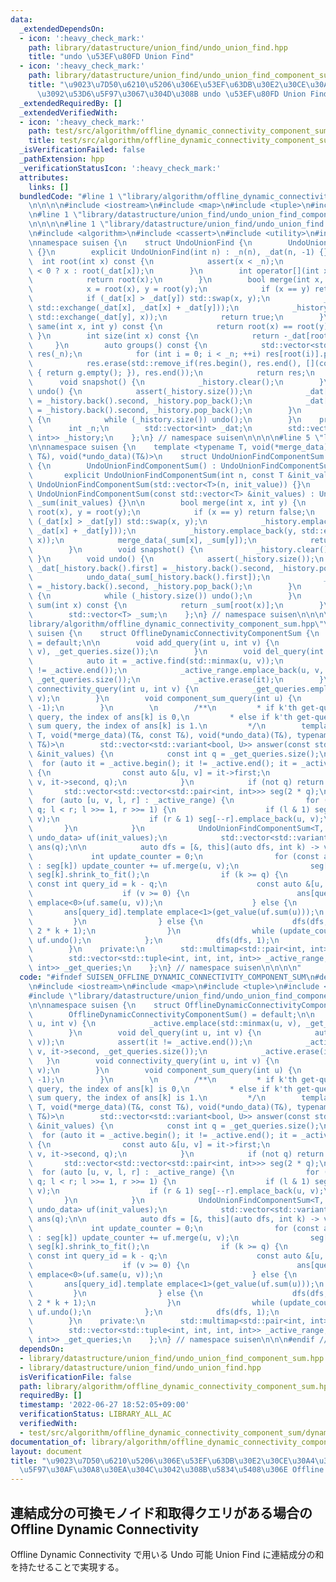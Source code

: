 ```yaml
---
data:
  _extendedDependsOn:
  - icon: ':heavy_check_mark:'
    path: library/datastructure/union_find/undo_union_find.hpp
    title: "undo \u53EF\u80FD Union Find"
  - icon: ':heavy_check_mark:'
    path: library/datastructure/union_find/undo_union_find_component_sum.hpp
    title: "\u9023\u7D50\u6210\u5206\u306E\u53EF\u63DB\u30E2\u30CE\u30A4\u30C9\u548C\
      \u3092\u53D6\u5F97\u3067\u304D\u308B undo \u53EF\u80FD Union Find"
  _extendedRequiredBy: []
  _extendedVerifiedWith:
  - icon: ':heavy_check_mark:'
    path: test/src/algorithm/offline_dynamic_connectivity_component_sum/dynamic_graph_vertex_add_component_sum.test.cpp
    title: test/src/algorithm/offline_dynamic_connectivity_component_sum/dynamic_graph_vertex_add_component_sum.test.cpp
  _isVerificationFailed: false
  _pathExtension: hpp
  _verificationStatusIcon: ':heavy_check_mark:'
  attributes:
    links: []
  bundledCode: "#line 1 \"library/algorithm/offline_dynamic_connectivity_component_sum.hpp\"\
    \n\n\n\n#include <iostream>\n#include <map>\n#include <tuple>\n#include <variant>\n\
    \n#line 1 \"library/datastructure/union_find/undo_union_find_component_sum.hpp\"\
    \n\n\n\n#line 1 \"library/datastructure/union_find/undo_union_find.hpp\"\n\n\n\
    \n#include <algorithm>\n#include <cassert>\n#include <utility>\n#include <vector>\n\
    \nnamespace suisen {\n    struct UndoUnionFind {\n        UndoUnionFind() : UndoUnionFind(0)\
    \ {}\n        explicit UndoUnionFind(int n) : _n(n), _dat(n, -1) {}\n\n      \
    \  int root(int x) const {\n            assert(x < _n);\n            return _dat[x]\
    \ < 0 ? x : root(_dat[x]);\n        }\n        int operator[](int x) const {\n\
    \            return root(x);\n        }\n        bool merge(int x, int y) {\n\
    \            x = root(x), y = root(y);\n            if (x == y) return false;\n\
    \            if (_dat[x] > _dat[y]) std::swap(x, y);\n            _history.emplace_back(x,\
    \ std::exchange(_dat[x], _dat[x] + _dat[y]));\n            _history.emplace_back(y,\
    \ std::exchange(_dat[y], x));\n            return true;\n        }\n        bool\
    \ same(int x, int y) const {\n            return root(x) == root(y);\n       \
    \ }\n        int size(int x) const {\n            return -_dat[root(x)];\n   \
    \     }\n        auto groups() const {\n            std::vector<std::vector<int>>\
    \ res(_n);\n            for (int i = 0; i < _n; ++i) res[root(i)].push_back(i);\n\
    \            res.erase(std::remove_if(res.begin(), res.end(), [](const auto &g)\
    \ { return g.empty(); }), res.end());\n            return res;\n        }\n  \
    \      void snapshot() {\n            _history.clear();\n        }\n        void\
    \ undo() {\n            assert(_history.size());\n            _dat[_history.back().first]\
    \ = _history.back().second, _history.pop_back();\n            _dat[_history.back().first]\
    \ = _history.back().second, _history.pop_back();\n        }\n        void rollback()\
    \ {\n            while (_history.size()) undo();\n        }\n    protected:\n\
    \        int _n;\n        std::vector<int> _dat;\n        std::vector<std::pair<int,\
    \ int>> _history;\n    };\n} // namespace suisen\n\n\n\n#line 5 \"library/datastructure/union_find/undo_union_find_component_sum.hpp\"\
    \n\nnamespace suisen {\n    template <typename T, void(*merge_data)(T&, const\
    \ T&), void(*undo_data)(T&)>\n    struct UndoUnionFindComponentSum : UndoUnionFind\
    \ {\n        UndoUnionFindComponentSum() : UndoUnionFindComponentSum(0) {}\n \
    \       explicit UndoUnionFindComponentSum(int n, const T &init_value = T{}) :\
    \ UndoUnionFindComponentSum(std::vector<T>(n, init_value)) {}\n        explicit\
    \ UndoUnionFindComponentSum(const std::vector<T> &init_values) : UndoUnionFind(init_values.size()),\
    \ _sum(init_values) {}\n\n        bool merge(int x, int y) {\n            x =\
    \ root(x), y = root(y);\n            if (x == y) return false;\n            if\
    \ (_dat[x] > _dat[y]) std::swap(x, y);\n            _history.emplace_back(x, std::exchange(_dat[x],\
    \ _dat[x] + _dat[y]));\n            _history.emplace_back(y, std::exchange(_dat[y],\
    \ x));\n            merge_data(_sum[x], _sum[y]);\n            return true;\n\
    \        }\n        void snapshot() {\n            _history.clear();\n       \
    \ }\n        void undo() {\n            assert(_history.size());\n           \
    \ _dat[_history.back().first] = _history.back().second, _history.pop_back();\n\
    \            undo_data(_sum[_history.back().first]);\n            _dat[_history.back().first]\
    \ = _history.back().second, _history.pop_back();\n        }\n        void rollback()\
    \ {\n            while (_history.size()) undo();\n        }\n        const T&\
    \ sum(int x) const {\n            return _sum[root(x)];\n        }\n    protected:\n\
    \        std::vector<T> _sum;\n    };\n} // namespace suisen\n\n\n\n#line 10 \"\
    library/algorithm/offline_dynamic_connectivity_component_sum.hpp\"\n\nnamespace\
    \ suisen {\n    struct OfflineDynamicConnectivityComponentSum {\n        OfflineDynamicConnectivityComponentSum()\
    \ = default;\n\n        void add_query(int u, int v) {\n            _active.emplace(std::minmax(u,\
    \ v), _get_queries.size());\n        }\n        void del_query(int u, int v) {\n\
    \            auto it = _active.find(std::minmax(u, v));\n            assert(it\
    \ != _active.end());\n            _active_range.emplace_back(u, v, it->second,\
    \ _get_queries.size());\n            _active.erase(it);\n        }\n        void\
    \ connectivity_query(int u, int v) {\n            _get_queries.emplace_back(u,\
    \ v);\n        }\n        void component_sum_query(int u) {\n            _get_queries.emplace_back(u,\
    \ -1);\n        }\n        \n        /**\n         * if k'th get-query is a connectivity\
    \ query, the index of ans[k] is 0,\n         * else if k'th get-query is a component\
    \ sum query, the index of ans[k] is 1.\n         */\n        template <typename\
    \ T, void(*merge_data)(T&, const T&), void(*undo_data)(T&), typename U, U(*get_value)(const\
    \ T&)>\n        std::vector<std::variant<bool, U>> answer(const std::vector<T>\
    \ &init_values) {\n            const int q = _get_queries.size();\n          \
    \  for (auto it = _active.begin(); it != _active.end(); it = _active.erase(it))\
    \ {\n                const auto &[u, v] = it->first;\n                _active_range.emplace_back(u,\
    \ v, it->second, q);\n            }\n            if (not q) return {};\n     \
    \       std::vector<std::vector<std::pair<int, int>>> seg(2 * q);\n          \
    \  for (auto [u, v, l, r] : _active_range) {\n                for (l += q, r +=\
    \ q; l < r; l >>= 1, r >>= 1) {\n                    if (l & 1) seg[l++].emplace_back(u,\
    \ v);\n                    if (r & 1) seg[--r].emplace_back(u, v);\n         \
    \       }\n            }\n            UndoUnionFindComponentSum<T, merge_data,\
    \ undo_data> uf(init_values);\n            std::vector<std::variant<bool, U>>\
    \ ans(q);\n\n            auto dfs = [&, this](auto dfs, int k) -> void {\n   \
    \             int update_counter = 0;\n                for (const auto &[u, v]\
    \ : seg[k]) update_counter += uf.merge(u, v);\n                seg[k].clear(),\
    \ seg[k].shrink_to_fit();\n                if (k >= q) {\n                   \
    \ const int query_id = k - q;\n                    const auto &[u, v] = _get_queries[query_id];\n\
    \                    if (v >= 0) {\n                        ans[query_id].template\
    \ emplace<0>(uf.same(u, v));\n                    } else {\n                 \
    \       ans[query_id].template emplace<1>(get_value(uf.sum(u)));\n           \
    \         }\n                } else {\n                    dfs(dfs, 2 * k), dfs(dfs,\
    \ 2 * k + 1);\n                }\n                while (update_counter --> 0)\
    \ uf.undo();\n            };\n            dfs(dfs, 1);\n            return ans;\n\
    \        }\n    private:\n        std::multimap<std::pair<int, int>, int> _active;\n\
    \        std::vector<std::tuple<int, int, int, int>> _active_range;\n        std::vector<std::pair<int,\
    \ int>> _get_queries;\n    };\n} // namespace suisen\n\n\n\n"
  code: "#ifndef SUISEN_OFFLINE_DYNAMIC_CONNECTIVITY_COMPONENT_SUM\n#define SUISEN_OFFLINE_DYNAMIC_CONNECTIVITY_COMPONENT_SUM\n\
    \n#include <iostream>\n#include <map>\n#include <tuple>\n#include <variant>\n\n\
    #include \"library/datastructure/union_find/undo_union_find_component_sum.hpp\"\
    \n\nnamespace suisen {\n    struct OfflineDynamicConnectivityComponentSum {\n\
    \        OfflineDynamicConnectivityComponentSum() = default;\n\n        void add_query(int\
    \ u, int v) {\n            _active.emplace(std::minmax(u, v), _get_queries.size());\n\
    \        }\n        void del_query(int u, int v) {\n            auto it = _active.find(std::minmax(u,\
    \ v));\n            assert(it != _active.end());\n            _active_range.emplace_back(u,\
    \ v, it->second, _get_queries.size());\n            _active.erase(it);\n     \
    \   }\n        void connectivity_query(int u, int v) {\n            _get_queries.emplace_back(u,\
    \ v);\n        }\n        void component_sum_query(int u) {\n            _get_queries.emplace_back(u,\
    \ -1);\n        }\n        \n        /**\n         * if k'th get-query is a connectivity\
    \ query, the index of ans[k] is 0,\n         * else if k'th get-query is a component\
    \ sum query, the index of ans[k] is 1.\n         */\n        template <typename\
    \ T, void(*merge_data)(T&, const T&), void(*undo_data)(T&), typename U, U(*get_value)(const\
    \ T&)>\n        std::vector<std::variant<bool, U>> answer(const std::vector<T>\
    \ &init_values) {\n            const int q = _get_queries.size();\n          \
    \  for (auto it = _active.begin(); it != _active.end(); it = _active.erase(it))\
    \ {\n                const auto &[u, v] = it->first;\n                _active_range.emplace_back(u,\
    \ v, it->second, q);\n            }\n            if (not q) return {};\n     \
    \       std::vector<std::vector<std::pair<int, int>>> seg(2 * q);\n          \
    \  for (auto [u, v, l, r] : _active_range) {\n                for (l += q, r +=\
    \ q; l < r; l >>= 1, r >>= 1) {\n                    if (l & 1) seg[l++].emplace_back(u,\
    \ v);\n                    if (r & 1) seg[--r].emplace_back(u, v);\n         \
    \       }\n            }\n            UndoUnionFindComponentSum<T, merge_data,\
    \ undo_data> uf(init_values);\n            std::vector<std::variant<bool, U>>\
    \ ans(q);\n\n            auto dfs = [&, this](auto dfs, int k) -> void {\n   \
    \             int update_counter = 0;\n                for (const auto &[u, v]\
    \ : seg[k]) update_counter += uf.merge(u, v);\n                seg[k].clear(),\
    \ seg[k].shrink_to_fit();\n                if (k >= q) {\n                   \
    \ const int query_id = k - q;\n                    const auto &[u, v] = _get_queries[query_id];\n\
    \                    if (v >= 0) {\n                        ans[query_id].template\
    \ emplace<0>(uf.same(u, v));\n                    } else {\n                 \
    \       ans[query_id].template emplace<1>(get_value(uf.sum(u)));\n           \
    \         }\n                } else {\n                    dfs(dfs, 2 * k), dfs(dfs,\
    \ 2 * k + 1);\n                }\n                while (update_counter --> 0)\
    \ uf.undo();\n            };\n            dfs(dfs, 1);\n            return ans;\n\
    \        }\n    private:\n        std::multimap<std::pair<int, int>, int> _active;\n\
    \        std::vector<std::tuple<int, int, int, int>> _active_range;\n        std::vector<std::pair<int,\
    \ int>> _get_queries;\n    };\n} // namespace suisen\n\n\n#endif // SUISEN_OFFLINE_DYNAMIC_CONNECTIVITY_COMPONENT_SUM\n"
  dependsOn:
  - library/datastructure/union_find/undo_union_find_component_sum.hpp
  - library/datastructure/union_find/undo_union_find.hpp
  isVerificationFile: false
  path: library/algorithm/offline_dynamic_connectivity_component_sum.hpp
  requiredBy: []
  timestamp: '2022-06-27 18:52:05+09:00'
  verificationStatus: LIBRARY_ALL_AC
  verifiedWith:
  - test/src/algorithm/offline_dynamic_connectivity_component_sum/dynamic_graph_vertex_add_component_sum.test.cpp
documentation_of: library/algorithm/offline_dynamic_connectivity_component_sum.hpp
layout: document
title: "\u9023\u7D50\u6210\u5206\u306E\u53EF\u63DB\u30E2\u30CE\u30A4\u30C9\u548C\u53D6\
  \u5F97\u30AF\u30A8\u30EA\u304C\u3042\u308B\u5834\u5408\u306E Offline Dynamic Connectivity"
---
```

## 連結成分の可換モノイド和取得クエリがある場合の Offline Dynamic Connectivity

Offline Dynamic Connectivity で用いる Undo 可能 Union Find に連結成分の和を持たせることで実現する。
